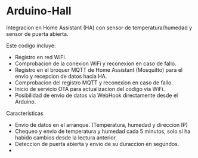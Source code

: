 # Arduino-Hall
Integracion en Home Assistant (HA) con sensor de temperatura/humedad y sensor de puerta abierta.

Este codigo incluye:
- Registro en red WiFi.
- Comprobacion de la conexion WiFi y reconexion en caso de fallo.
- Registro en el broquer MQTT de Home Assistant (Mosquitto) para el envio y recepcion de datos hacia HA.
- Comprobacion del registro MQTT y reconexion en caso de fallo.
- Inicio de servicio OTA para actualizacion del codigo via WiFi.
- Posibilidad de envio de datos via WebHook directamente desde el Arduino.

Caracteristicas
- Envio de datos en el arranque. (Temperatura, humedad y direccion IP)
- Chequeo y envio de temperatura y humedad cada 5 minutos, solo si ha habido cambios desde la lectura anterior.
- Deteccion de puerta abierta y envio de su duraccion en segundos.
- 
